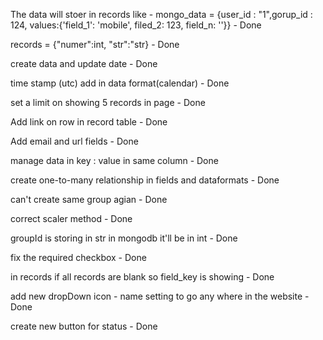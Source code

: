 The data will stoer in records like - 
mongo_data = {user_id :  "1",gorup_id : 124, values:{'field_1': 'mobile', filed_2: 123, field_n: ''}} - Done

records = {"numer":int, "str":"str} - Done

create data and update date - Done

time stamp (utc) add in data format(calendar) - Done

set a limit on showing 5 records in page - Done

Add link on row in record table - Done

Add email and url fields - Done

manage data in key : value in same column - Done

create one-to-many relationship in fields and dataformats - Done

can't create same group agian - Done

correct scaler method - Done

groupId is storing in str in mongodb it'll be in int - Done

fix the required checkbox - Done

in records if all records are blank so field_key is showing - Done

add new dropDown icon - name setting to go any where in the website - Done

create new button for status - Done


